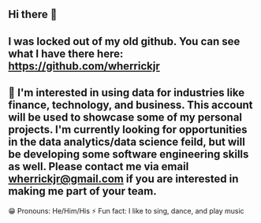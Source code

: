 ## Hi there 👋
## I was locked out of my old github. You can see what I have there here: https://github.com/wherrickjr
## 🕺 I'm interested in using data for industries like finance, technology, and business. This account will be used to showcase some of my personal projects. I'm currently looking for opportunities in the data analytics/data science feild, but will be developing some software engineering skills as well. Please contact me via email wherrickjr@gmail.com if you are interested in making me part of your team.
😁 Pronouns: He/Him/His ⚡ Fun fact: I like to sing, dance, and play music
<!--
**wherrickjr1/wherrickjr1** is a ✨ _special_ ✨ repository because its `README.md` (this file) appears on your GitHub profile.

Here are some ideas to get you started:

- 🔭 I’m currently working on ...
- 🌱 I’m currently learning ...
- 👯 I’m looking to collaborate on ...
- 🤔 I’m looking for help with ...
- 💬 Ask me about ...
- 📫 How to reach me: ...
- 😄 Pronouns: ...
- ⚡ Fun fact: ...
-->
